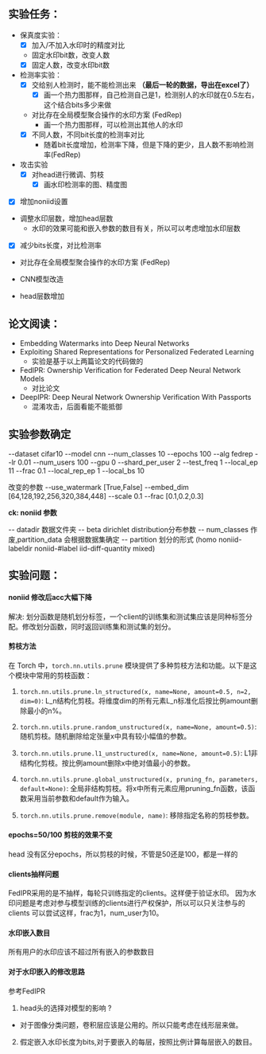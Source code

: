 ## 实验任务：
+ 保真度实验：
  + [x] 加入/不加入水印时的精度对比 
  + 固定水印bit数，改变人数
  + [x] 固定人数，改变水印bit数
+ 检测率实验：
  + [x] 交给别人检测时，能不能检测出来 **（最后一轮的数据，导出在excel了）**
    + [x] 画一个热力图那样，自己检测自己是1，检测别人的水印就在0.5左右，这个结合bits多少来做
  + 对比存在全局模型聚合操作的水印方案 (FedRep)
    + 画一个热力图那样，可以检测出其他人的水印
  + [x] 不同人数，不同bit长度的检测率对比 
    + 随着bit长度增加，检测率下降，但是下降的更少，且人数不影响检测率(FedRep)
+ 攻击实验
  + [x] 对head进行微调、剪枝
    + [x] 画水印检测率的图、精度图
+ [x] 增加noniid设置 
+ 调整水印层数，增加head层数
  + 水印的效果可能和嵌入参数的数目有关，所以可以考虑增加水印层数
+ [x] 减少bits长度，对比检测率
+ 对比存在全局模型聚合操作的水印方案 (FedRep)

+ CNN模型改造
+ head层数增加
  
## 论文阅读：
+ Embedding Watermarks into Deep Neural Networks
+ Exploiting Shared Representations for Personalized Federated Learning
  + 实验是基于以上两篇论文的代码做的
+ FedIPR: Ownership Verification for Federated Deep Neural Network Models
  + 对比论文
+ DeepIPR: Deep Neural Network Ownership Verification With Passports
  + 混淆攻击，后面看能不能抵御

## 实验参数确定

--dataset cifar10 
--model cnn 
--num_classes 10 
--epochs 100 
--alg fedrep 
--lr 0.01
--num_users 100 
--gpu 0 
--shard_per_user 2 
--test_freq 1
--local_ep 11 
--frac 0.1 
--local_rep_ep 1 
--local_bs 10

改变的参数
--use_watermark [True,False]
--embed_dim [64,128,192,256,320,384,448]
--scale 0.1
--frac [0.1,0.2,0.3]

**ck: noniid 参数**

  -- datadir 数据文件夹
  -- beta  dirichlet distribution分布参数
  -- num_classes 作废,partition_data 会根据数据集确定
  -- partition 划分的形式 (homo noniid-labeldir noniid-#label iid-diff-quantity mixed)

## 实验问题：

#### noniid 修改后acc大幅下降

解决: 划分函数是随机划分标签，一个client的训练集和测试集应该是同种标签分配。修改划分函数，同时返回训练集和测试集的划分。

#### 剪枝方法

在 Torch 中，`torch.nn.utils.prune` 模块提供了多种剪枝方法和功能。以下是这个模块中常用的剪枝函数：

1. `torch.nn.utils.prune.ln_structured(x, name=None, amount=0.5, n=2, dim=0)`: L_n结构化剪枝。将维度dim的所有元素L_n标准化后按比例amount删除最小的n%。

2. `torch.nn.utils.prune.random_unstructured(x, name=None, amount=0.5)`: 随机剪枝。随机删除给定张量x中具有较小幅值的参数。

3. `torch.nn.utils.prune.l1_unstructured(x, name=None, amount=0.5)`: L1非结构化剪枝。按比例amount删除x中绝对值最小的参数。


4. `torch.nn.utils.prune.global_unstructured(x, pruning_fn, parameters, default=None)`: 全局非结构剪枝。将x中所有元素应用pruning_fn函数，该函数采用当前参数和default作为输入。

5. `torch.nn.utils.prune.remove(module, name)`: 移除指定名称的剪枝参数。

#### epochs=50/100 剪枝的效果不变

head 没有区分epochs，所以剪枝的时候，不管是50还是100，都是一样的

#### clients抽样问题

FedIPR采用的是不抽样，每轮只训练指定的clients。这样便于验证水印。
因为水印问题是考虑对参与模型训练的clients进行产权保护，所以可以只关注参与的clients
可以尝试这样，frac为1，num_user为10。

#### 水印嵌入数目
所有用户的水印应该不超过所有嵌入的参数数目

#### 对于水印嵌入的修改思路

参考FedIPR

1. head头的选择对模型的影响 ?
  - 对于图像分类问题，卷积层应该是公用的。所以只能考虑在线形层来做。
2. 假定嵌入水印长度为bits,对于要嵌入的每层，按照比例计算每层嵌入的数目。
